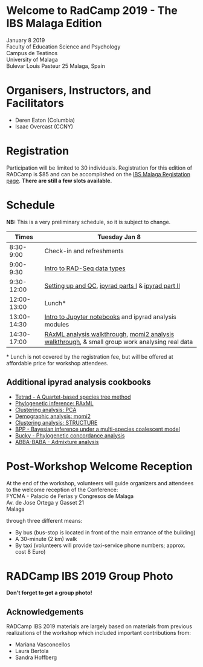 # Welcome to RadCamp 2019 - The IBS Malaga Edition

January 8 2019  
Faculty of Education Science and Psychology  
Campus de Teatinos  
University of Malaga  
Bulevar Louis Pasteur 25
Malaga, Spain

# Organisers, Instructors, and Facilitators

  - Deren Eaton (Columbia)
  - Isaac Overcast (CCNY)

# Registration

Participation will be limited to 30 individuals. Registration for this edition of RADCamp is $85 and can be accomplished on the [IBS Malaga Registation page](https://www.biogeography.org/meetings/ibsmalaga2019/registration/). __There are still a few slots available.__


# Schedule

__NB:__ This is a very preliminary schedule, so it is subject to change.

Times           | Tuesday Jan 8 |
-----           | ------ |
8:30-9:00       | Check-in and refreshments |
9:00-9:30      | [Intro to RAD-Seq data types](00_Intro_RAD.md) |
9:30-12:00     | [Setting up and QC](01_setup_qc.md), [ipyrad parts I](02_ipyrad_partI_CLI.md) & [ipyrad part II](03_ipyrad_partII_CLI.md)|
12:00-13:00     | Lunch\* |
13:00-14:30     | [Intro to Jupyter notebooks](Jupyter_Notebook_Setup.md) and ipyrad analysis modules|
14:30-17:00     | [RAxML analysis walkthrough](06_RAxML_API.md), [momi2 analysis walkthrough](07_momi2_API.md), & small group work analysing real data |

\* Lunch is not covered by the registration fee, but will be offered at affordable price for workshop attendees. 

## Additional ipyrad analysis cookbooks
* [Tetrad - A Quartet-based species tree method](https://nbviewer.jupyter.org/github/dereneaton/ipyrad/blob/master/tests/cookbook-tetrad.ipynb)
* [Phylogenetic inference: RAxML](06_RAxML_API.md)
* [Clustering analysis: PCA](04_PCA_API.md)
* [Demographic analysis: momi2](07_momi2_API.md)
* [Clustering analysis: STRUCTURE](05_STRUCTURE_API.md)
* [BPP - Bayesian inference under a multi-species coalescent model](https://nbviewer.jupyter.org/github/dereneaton/ipyrad/blob/master/tests/cookbook-bpp-species-delimitation.ipynb)
* [Bucky - Phylogenetic concordance analysis](https://nbviewer.jupyter.org/github/dereneaton/ipyrad/blob/master/tests/cookbook-bucky.ipynb)
* [ABBA-BABA - Admixture analysis](https://nbviewer.jupyter.org/github/dereneaton/ipyrad/blob/master/tests/cookbook-abba-baba.ipynb)


# Post-Workshop Welcome Reception
At the end of the workshop, volunteers will guide organizers and attendees to the welcome reception of the Conference:  
    FYCMA - Palacio de Ferias y Congresos de Malaga  
    Av. de Jose Ortega y Gasset 21  
    Malaga

through three different means:  
* By bus (bus-stop is located in front of the main entrance of the building)
* A 30-minute (2 km) walk
* By taxi (volunteers will provide taxi-service phone numbers; approx. cost 8 Euro)

# RADCamp IBS 2019 Group Photo
__Don't forget to get a group photo!__

## Acknowledgements
RADCamp IBS 2019 materials are largely based on materials from previous realizations of the workshop which included important contributions from:
* Mariana Vasconcellos
* Laura Bertola
* Sandra Hoffberg
